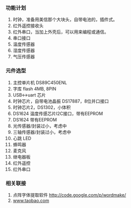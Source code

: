### 功能计划

1. 时钟，准备用美信那个大块头，自带电池的，插件式。
2. 红外遥控接收头
3. 红外串口，当加上外壳后，可以用来编程或通信。
4. 串口接口
5. 温度传感器
6. 湿度传感器
7. 气压传感器

### 元件选型
1. 主控单片机 DS89C450ENL
2. 字库 flash 4MB, 8PIN
3. USB<->uart 芯片
4. 时钟芯片，自带电池晶振 DS17887，8位并口接口
5. 时钟芯片2，DS1302，小体积
6. DS1624 温度传感芯片I2C接口，带有EEPROM
7. DS1624 带有EEPROM
8. 光传感器/封装过小，考虑中
9. 三轴传感器/封装过小，考虑中
10. 心跳 LED
11. 蜂鸣器
12. 麦克风
13. 继电器板
14. 红外遥控
15. 红外串口

### 相关联接
1. 点阵字体提取软件 http://code.google.com/p/wordmake/
2. www.taobao.com

